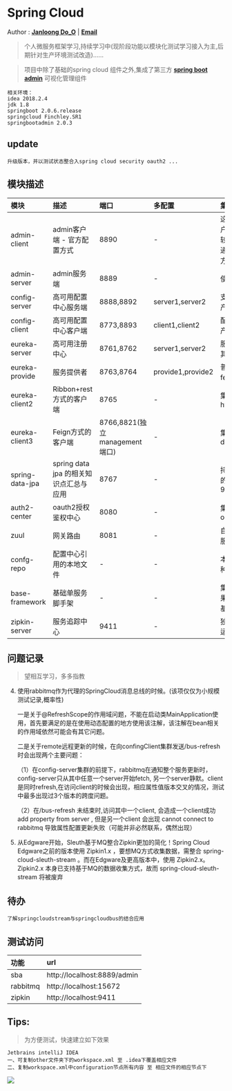 # Spring Cloud 

Author : **[Janloong Do_O](https://blog.csdn.net/du807110586)** | **<a href ="mailto: janloongdoo@gmail.com">Email</a>**

> 个人微服务框架学习,持续学习中(现阶段功能以模块化测试学习接入为主,后期针对生产环境测试改造)……

> 项目中除了基础的spring cloud 组件之外,集成了第三方 **[spring boot admin](https://github.com/codecentric/spring-boot-admin)** 可视化管理组件

    
    相关环境： 
    idea 2018.2.4
    jdk 1.8
    springboot 2.0.6.release
    springcloud Finchley.SR1
    springbootadmin 2.0.3
    
## update 
    升级版本，并以测试状态整合入spring cloud security oauth2 ...

## 模块描述

|模块|描述|端口|多配置|集成说明|
|:---|:---|:---|:---|:---|
|admin-client|admin客户端 - 官方配置方式 |8890|-|这个是admin官方给出的一个客户端配置方式之一，里面会有比较完备的actuator实现效果，在通过discovery方式配置客户端方式的时候可以作参考|
|admin-server|admin服务端|8889|-|使用的最新版本2.0.3|
|config-server |高可用配置中心服务端|8888,8892|server1,server2|支持测试环境读取本地文件，生产环境支持git,svn等|
|config-client |高可用配置中心客户端|8773,8893|client1,client2|配置客户端集成演示demo，生产环境已集成入各个服务之中|
|eureka-server |高可用注册中心|8761,8762|server1,server2|服务注册中心，用于注册与发现其他服务|
|eureka-provide |服务提供者|8763,8764|provide1,provide2|普通的服务，主要用于配合测试feign,ribbon的远程调用|
|eureka-client2 |Ribbon+rest方式的客户端|8765|-|集成hystrix,ribbon,zipkin,rabbitmq|
|eureka-client3 |Feign方式的客户端|8766,8821(独立management端口)|-|集成hystrix,openfeign,hystrix dashboard|
|spring-data-jpa|spring data jpa 的相关知识点汇总与应用|8767|-|持久层使用的jpa,包含相关方式的使用，实体的映射初步使用等9|
|auth2-center|oauth2授权鉴权中心|8080|-|集成spring cloud security oauth2|
|zuul|网关路由|8081|-|自定义动态路由，oauth2资源服务控制|
|confg-repo|配置中心引用的本地文件|-|-|本地文件配置，配置中心支持多种文件配置格式,目录结构|
|base-framework|基础单服务脚手架|-|-|集成常用工具类，异常处理，结果集封装,common下可提取为基础依赖供多服务使用|
|zipkin-server |服务追踪中心|9411|-|独立模块,官方提供的jar包直接运行即可访问，已无需开发。|


## 问题记录
> 望相互学习，多多指教

4. 使用rabbitmq作为代理的SpringCloud消息总线的时候。(该项仅仅为小规模测试记录,概率性)

   一是关于@RefreshScope的作用域问题，不能在启动类MainApplication使用，首先要满足的是在使用动态配置的地方使用该注解，该注解在bean相关的作用域依然可能会有其它问题。
   
   二是关于remote远程更新的时候，在向confingClient集群发送/bus-refresh时会出现两个主要问题：
   
    （1）在config-server集群的前提下，rabbitmq在通知整个服务更新时，config-server只从其中任意一个server开始fetch,
    另一个server静默。client是同时refresh,在访问client的时候会出现，相应属性值版本交叉的情况，测试中最多出现过3个版本的跨度问题。 
    
    （2）在/bus-refresh 未结束时,访问其中一个client, 会造成一个client成功 add property from server , 但是另一个client 会出现 cannot connect to rabbitmq 导致属性配置更新失败（可能并非必然联系，偶然出现）  
5. 从Edgware开始，Sleuth基于MQ整合Zipkin更加的简化！Spring Cloud Edgware之前的版本使用 Zipkin1.x ，要想MQ方式收集数据，需整合 spring-cloud-sleuth-stream 。而在Edgware及更高版本中，使用 Zipkin2.x。 Zipkin2.x 本身已支持基于MQ的数据收集方式，故而 spring-cloud-sleuth-stream 将被废弃

## 待办
    
    了解springcloudstream与springcloudbus的结合应用
    
## 测试访问

|功能|url|
|:---|:---|
|sba| http://localhost:8889/admin |
|rabbitmq| http://localhost:15672 |
|zipkin| http://localhost:9411 |

## Tips:
> 为方便测试，快速建立如下效果
    
    Jetbrains intelliJ IDEA
    一、可复制other文件夹下的workspace.xml 至 .idea下覆盖相应文件
    二、复制workspace.xml中configuration节点所有内容 至 相应文件的相应节点下
    
![](./other/1.png)

